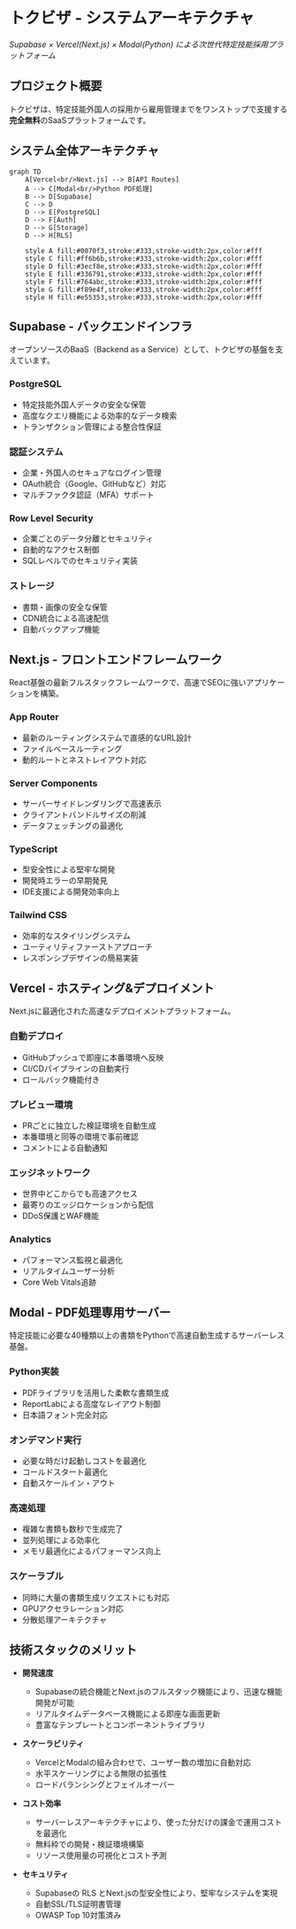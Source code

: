 # トクビザ - システムアーキテクチャ

*Supabase × Vercel(Next.js) × Modal(Python) による次世代特定技能採用プラットフォーム*

## プロジェクト概要

トクビザは、特定技能外国人の採用から雇用管理までをワンストップで支援する**完全無料**のSaaSプラットフォームです。

## システム全体アーキテクチャ

```mermaid
graph TD
    A[Vercel<br/>Next.js] --> B[API Routes]
    A --> C[Modal<br/>Python PDF処理]
    B --> D[Supabase]
    C --> D
    D --> E[PostgreSQL]
    D --> F[Auth]
    D --> G[Storage]
    D --> H[RLS]
    
    style A fill:#0070f3,stroke:#333,stroke-width:2px,color:#fff
    style C fill:#ff6b6b,stroke:#333,stroke-width:2px,color:#fff
    style D fill:#3ecf8e,stroke:#333,stroke-width:2px,color:#fff
    style E fill:#336791,stroke:#333,stroke-width:2px,color:#fff
    style F fill:#764abc,stroke:#333,stroke-width:2px,color:#fff
    style G fill:#f89e4f,stroke:#333,stroke-width:2px,color:#fff
    style H fill:#e55353,stroke:#333,stroke-width:2px,color:#fff
```

## Supabase - バックエンドインフラ

オープンソースのBaaS（Backend as a Service）として、トクビザの基盤を支えています。

### PostgreSQL
  - 特定技能外国人データの安全な保管
  - 高度なクエリ機能による効率的なデータ検索
  - トランザクション管理による整合性保証

### 認証システム
  - 企業・外国人のセキュアなログイン管理
  - OAuth統合（Google、GitHubなど）対応
  - マルチファクタ認証（MFA）サポート

### Row Level Security
  - 企業ごとのデータ分離とセキュリティ
  - 自動的なアクセス制御
  - SQLレベルでのセキュリティ実装

### ストレージ
  - 書類・画像の安全な保管
  - CDN統合による高速配信
  - 自動バックアップ機能

## Next.js - フロントエンドフレームワーク

React基盤の最新フルスタックフレームワークで、高速でSEOに強いアプリケーションを構築。

### App Router
  - 最新のルーティングシステムで直感的なURL設計
  - ファイルベースルーティング
  - 動的ルートとネストレイアウト対応

### Server Components
  - サーバーサイドレンダリングで高速表示
  - クライアントバンドルサイズの削減
  - データフェッチングの最適化

### TypeScript
  - 型安全性による堅牢な開発
  - 開発時エラーの早期発見
  - IDE支援による開発効率向上

### Tailwind CSS
  - 効率的なスタイリングシステム
  - ユーティリティファーストアプローチ
  - レスポンシブデザインの簡易実装

## Vercel - ホスティング&デプロイメント

Next.jsに最適化された高速なデプロイメントプラットフォーム。

### 自動デプロイ
  - GitHubプッシュで即座に本番環境へ反映
  - CI/CDパイプラインの自動実行
  - ロールバック機能付き

### プレビュー環境
  - PRごとに独立した検証環境を自動生成
  - 本番環境と同等の環境で事前確認
  - コメントによる自動通知

### エッジネットワーク
  - 世界中どこからでも高速アクセス
  - 最寄りのエッジロケーションから配信
  - DDoS保護とWAF機能

### Analytics
  - パフォーマンス監視と最適化
  - リアルタイムユーザー分析
  - Core Web Vitals追跡

## Modal - PDF処理専用サーバー

特定技能に必要な40種類以上の書類をPythonで高速自動生成するサーバーレス基盤。

### Python実装
  - PDFライブラリを活用した柔軟な書類生成
  - ReportLabによる高度なレイアウト制御
  - 日本語フォント完全対応

### オンデマンド実行
  - 必要な時だけ起動しコストを最適化
  - コールドスタート最適化
  - 自動スケールイン・アウト

### 高速処理
  - 複雑な書類も数秒で生成完了
  - 並列処理による効率化
  - メモリ最適化によるパフォーマンス向上

### スケーラブル
  - 同時に大量の書類生成リクエストにも対応
  - GPUアクセラレーション対応
  - 分散処理アーキテクチャ

## 技術スタックのメリット

- **開発速度**
  - Supabaseの統合機能とNext.jsのフルスタック機能により、迅速な機能開発が可能
  - リアルタイムデータベース機能による即座な画面更新
  - 豊富なテンプレートとコンポーネントライブラリ

- **スケーラビリティ**
  - VercelとModalの組み合わせで、ユーザー数の増加に自動対応
  - 水平スケーリングによる無限の拡張性
  - ロードバランシングとフェイルオーバー

- **コスト効率**
  - サーバーレスアーキテクチャにより、使った分だけの課金で運用コストを最適化
  - 無料枠での開発・検証環境構築
  - リソース使用量の可視化とコスト予測

- **セキュリティ**
  - Supabaseの RLS とNext.jsの型安全性により、堅牢なシステムを実現
  - 自動SSL/TLS証明書管理
  - OWASP Top 10対策済み